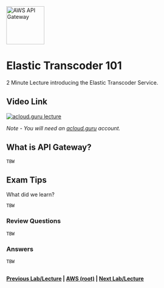 <img src="https://i.imgur.com/65Y0F0D.png" height="100" title="AWS API Gateway" />


Elastic Transcoder 101
======

2 Minute Lecture introducing the Elastic Transcoder Service. 
 
  
## Video Link

[![acloud.guru lecture](https://i.imgur.com/gT980yr.png)](https://acloud.guru/course/aws-certified-solutions-architect-associate/learn/application-services/343d938e-b248-e8a9-f6fd-6bc9c4600340/watch)

*Note - You will need an [acloud.guru](acloud.guru) account.*


## What is API Gateway?

    TBW


## Exam Tips

What did we learn?

    TBW
    
         
### Review Questions

    TBW
    

### Answers

    TBW
 

## 

**[Previous Lab/Lecture](apps-elastic-transcoder-101.md) | [AWS (root)](../readme.adoc) | [Next Lab/Lecture](apps-api-gateway-101.md)**
